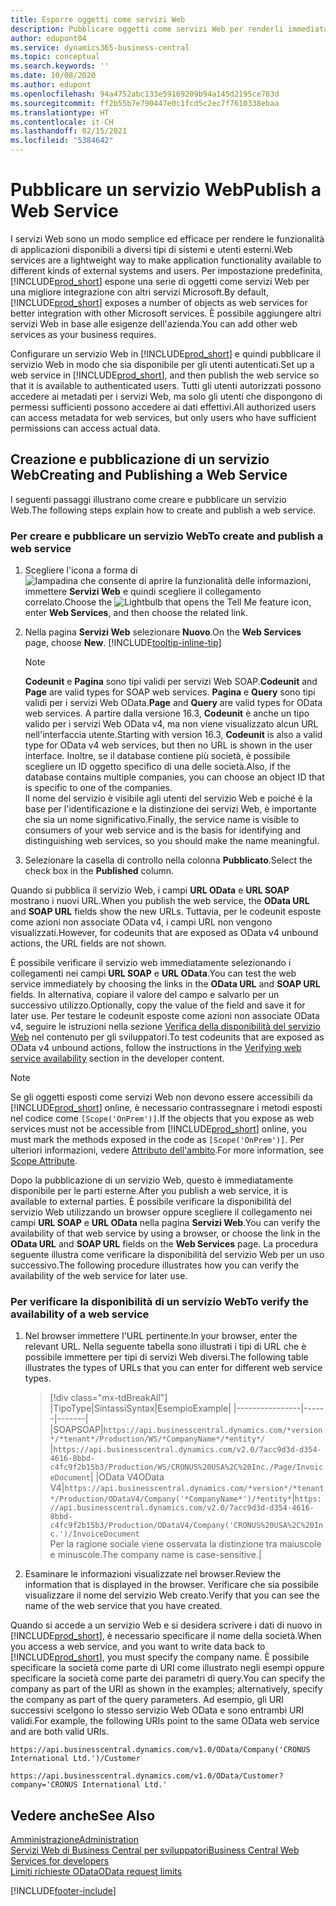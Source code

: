 ```yaml
---
title: Esporre oggetti come servizi Web
description: Pubblicare oggetti come servizi Web per renderli immediatamente disponibili per la propria soluzione di Business Central.
author: edupont04
ms.service: dynamics365-business-central
ms.topic: conceptual
ms.search.keywords: ''
ms.date: 10/08/2020
ms.author: edupont
ms.openlocfilehash: 94a4752abc133e59169209b94a145d2195ce783d
ms.sourcegitcommit: ff2b55b7e790447e0c1fcd5c2ec7f7610338ebaa
ms.translationtype: HT
ms.contentlocale: it-CH
ms.lasthandoff: 02/15/2021
ms.locfileid: "5384642"
---
```

# <a name="publish-a-web-service"></a><span data-ttu-id="5e2ea-103">Pubblicare un servizio Web</span><span class="sxs-lookup"><span data-stu-id="5e2ea-103">Publish a Web Service</span></span>

<span data-ttu-id="5e2ea-104">I servizi Web sono un modo semplice ed efficace per rendere le funzionalità di applicazioni disponibili a diversi tipi di sistemi e utenti esterni.</span><span class="sxs-lookup"><span data-stu-id="5e2ea-104">Web services are a lightweight way to make application functionality available to different kinds of external systems and users.</span></span> <span data-ttu-id="5e2ea-105">Per impostazione predefinita, [!INCLUDE[prod_short](includes/prod_short.md)] espone una serie di oggetti come servizi Web per una migliore integrazione con altri servizi Microsoft.</span><span class="sxs-lookup"><span data-stu-id="5e2ea-105">By default, [!INCLUDE[prod_short](includes/prod_short.md)] exposes a number of objects as web services for better integration with other Microsoft services.</span></span> <span data-ttu-id="5e2ea-106">È possibile aggiungere altri servizi Web in base alle esigenze dell'azienda.</span><span class="sxs-lookup"><span data-stu-id="5e2ea-106">You can add other web services as your business requires.</span></span>  

<span data-ttu-id="5e2ea-107">Configurare un servizio Web in [!INCLUDE[prod_short](includes/prod_short.md)] e quindi pubblicare il servizio Web in modo che sia disponibile per gli utenti autenticati.</span><span class="sxs-lookup"><span data-stu-id="5e2ea-107">Set up a web service in [!INCLUDE[prod_short](includes/prod_short.md)], and then publish the web service so that it is available to authenticated users.</span></span> <span data-ttu-id="5e2ea-108">Tutti gli utenti autorizzati possono accedere ai metadati per i servizi Web, ma solo gli utenti che dispongono di permessi sufficienti possono accedere ai dati effettivi.</span><span class="sxs-lookup"><span data-stu-id="5e2ea-108">All authorized users can access metadata for web services, but only users who have sufficient permissions can access actual data.</span></span>  

## <a name="creating-and-publishing-a-web-service"></a><span data-ttu-id="5e2ea-109">Creazione e pubblicazione di un servizio Web</span><span class="sxs-lookup"><span data-stu-id="5e2ea-109">Creating and Publishing a Web Service</span></span>

<span data-ttu-id="5e2ea-110">I seguenti passaggi illustrano come creare e pubblicare un servizio Web.</span><span class="sxs-lookup"><span data-stu-id="5e2ea-110">The following steps explain how to create and publish a web service.</span></span>  

### <a name="to-create-and-publish-a-web-service"></a><span data-ttu-id="5e2ea-111">Per creare e pubblicare un servizio Web</span><span class="sxs-lookup"><span data-stu-id="5e2ea-111">To create and publish a web service</span></span>  

1. <span data-ttu-id="5e2ea-112">Scegliere l'icona a forma di ![lampadina che consente di aprire la funzionalità delle informazioni](media/ui-search/search_small.png "Informazioni sull'operazione che si desidera eseguire"), immettere **Servizi Web** e quindi scegliere il collegamento correlato.</span><span class="sxs-lookup"><span data-stu-id="5e2ea-112">Choose the ![Lightbulb that opens the Tell Me feature](media/ui-search/search_small.png "Tell me what you want to do") icon, enter **Web Services**, and then choose the related link.</span></span>  
2. <span data-ttu-id="5e2ea-113">Nella pagina **Servizi Web** selezionare **Nuovo**.</span><span class="sxs-lookup"><span data-stu-id="5e2ea-113">On the **Web Services** page, choose **New**.</span></span> [!INCLUDE[tooltip-inline-tip](includes/tooltip-inline-tip_md.md)]  

    > [!NOTE]  
    > <span data-ttu-id="5e2ea-114">**Codeunit** e **Pagina** sono tipi validi per servizi Web SOAP.</span><span class="sxs-lookup"><span data-stu-id="5e2ea-114">**Codeunit** and **Page** are valid types for SOAP web services.</span></span> <span data-ttu-id="5e2ea-115">**Pagina** e **Query** sono tipi validi per i servizi Web OData.</span><span class="sxs-lookup"><span data-stu-id="5e2ea-115">**Page** and **Query** are valid types for OData web services.</span></span> <span data-ttu-id="5e2ea-116">A partire dalla versione 16.3, **Codeunit** è anche un tipo valido per i servizi Web OData v4, ma non viene visualizzato alcun URL nell'interfaccia utente.</span><span class="sxs-lookup"><span data-stu-id="5e2ea-116">Starting with version 16.3, **Codeunit** is also a valid type for OData v4 web services, but then no URL is shown in the user interface.</span></span> <span data-ttu-id="5e2ea-117">Inoltre, se il database contiene più società, è possibile scegliere un ID oggetto specifico di una delle società.</span><span class="sxs-lookup"><span data-stu-id="5e2ea-117">Also, if the database contains multiple companies, you can choose an object ID that is specific to one of the companies.</span></span>  
    > <span data-ttu-id="5e2ea-118">Il nome del servizio è visibile agli utenti del servizio Web e poiché è la base per l'identificazione e la distinzione dei servizi Web, è importante che sia un nome significativo.</span><span class="sxs-lookup"><span data-stu-id="5e2ea-118">Finally, the service name is visible to consumers of your web service and is the basis for identifying and distinguishing web services, so you should make the name meaningful.</span></span>

3. <span data-ttu-id="5e2ea-119">Selezionare la casella di controllo nella colonna **Pubblicato**.</span><span class="sxs-lookup"><span data-stu-id="5e2ea-119">Select the check box in the **Published** column.</span></span>  

<span data-ttu-id="5e2ea-120">Quando si pubblica il servizio Web, i campi **URL OData** e **URL SOAP** mostrano i nuovi URL.</span><span class="sxs-lookup"><span data-stu-id="5e2ea-120">When you publish the web service, the **OData URL** and **SOAP URL** fields show the new URLs.</span></span> <span data-ttu-id="5e2ea-121">Tuttavia, per le codeunit esposte come azioni non associate OData v4, i campi URL non vengono visualizzati.</span><span class="sxs-lookup"><span data-stu-id="5e2ea-121">However, for codeunits that are exposed as OData v4 unbound actions, the URL fields are not shown.</span></span>  

<span data-ttu-id="5e2ea-122">È possibile verificare il servizio web immediatamente selezionando i collegamenti nei campi **URL SOAP** e **URL OData**.</span><span class="sxs-lookup"><span data-stu-id="5e2ea-122">You can test the web service immediately by choosing the links in the **OData URL** and **SOAP URL** fields.</span></span> <span data-ttu-id="5e2ea-123">In alternativa, copiare il valore del campo e salvarlo per un successivo utilizzo.</span><span class="sxs-lookup"><span data-stu-id="5e2ea-123">Optionally, copy the value of the field and save it for later use.</span></span> <span data-ttu-id="5e2ea-124">Per testare le codeunit esposte come azioni non associate OData v4, seguire le istruzioni nella sezione [Verifica della disponibilità del servizio Web](/dynamics365/business-central/dev-itpro/developer/devenv-creating-and-interacting-with-odatav4-unbound-action#verifying-web-service-availability) nel contenuto per gli sviluppatori.</span><span class="sxs-lookup"><span data-stu-id="5e2ea-124">To test codeunits that are exposed as OData v4 unbound actions, follow the instructions in the [Verifying web service availability](/dynamics365/business-central/dev-itpro/developer/devenv-creating-and-interacting-with-odatav4-unbound-action#verifying-web-service-availability) section in the developer content.</span></span>

> [!NOTE]
> <span data-ttu-id="5e2ea-125">Se gli oggetti esposti come servizi Web non devono essere accessibili da [!INCLUDE[prod_short](includes/prod_short.md)] online, è necessario contrassegnare i metodi esposti nel codice come `[Scope('OnPrem')]`.</span><span class="sxs-lookup"><span data-stu-id="5e2ea-125">If the objects that you expose as web services must not be accessible from [!INCLUDE[prod_short](includes/prod_short.md)] online, you must mark the methods exposed in the code as `[Scope('OnPrem')]`.</span></span> <span data-ttu-id="5e2ea-126">Per ulteriori informazioni, vedere [Attributo dell'ambito](/dynamics365/business-central/dev-itpro/developer/methods/devenv-scope-attribute).</span><span class="sxs-lookup"><span data-stu-id="5e2ea-126">For more information, see [Scope Attribute](/dynamics365/business-central/dev-itpro/developer/methods/devenv-scope-attribute).</span></span>

<span data-ttu-id="5e2ea-127">Dopo la pubblicazione di un servizio Web, questo è immediatamente disponibile per le parti esterne.</span><span class="sxs-lookup"><span data-stu-id="5e2ea-127">After you publish a web service, it is available to external parties.</span></span> <span data-ttu-id="5e2ea-128">È possibile verificare la disponibilità del servizio Web utilizzando un browser oppure scegliere il collegamento nei campi **URL SOAP** e **URL OData** nella pagina **Servizi Web**.</span><span class="sxs-lookup"><span data-stu-id="5e2ea-128">You can verify the availability of that web service by using a browser, or choose the link in the **OData URL** and **SOAP URL** fields on the **Web Services** page.</span></span> <span data-ttu-id="5e2ea-129">La procedura seguente illustra come verificare la disponibilità del servizio Web per un uso successivo.</span><span class="sxs-lookup"><span data-stu-id="5e2ea-129">The following procedure illustrates how you can verify the availability of the web service for later use.</span></span>  

### <a name="to-verify-the-availability-of-a-web-service"></a><span data-ttu-id="5e2ea-130">Per verificare la disponibilità di un servizio Web</span><span class="sxs-lookup"><span data-stu-id="5e2ea-130">To verify the availability of a web service</span></span>  

1. <span data-ttu-id="5e2ea-131">Nel browser immettere l'URL pertinente.</span><span class="sxs-lookup"><span data-stu-id="5e2ea-131">In your browser, enter the relevant URL.</span></span> <span data-ttu-id="5e2ea-132">Nella seguente tabella sono illustrati i tipi di URL che è possibile immettere per tipi di servizi Web diversi.</span><span class="sxs-lookup"><span data-stu-id="5e2ea-132">The following table illustrates the types of URLs that you can enter for different web service types.</span></span>  

    > [!div class="mx-tdBreakAll"]
    > |<span data-ttu-id="5e2ea-133">Tipo</span><span class="sxs-lookup"><span data-stu-id="5e2ea-133">Type</span></span>|<span data-ttu-id="5e2ea-134">Sintassi</span><span class="sxs-lookup"><span data-stu-id="5e2ea-134">Syntax</span></span>|<span data-ttu-id="5e2ea-135">Esempio</span><span class="sxs-lookup"><span data-stu-id="5e2ea-135">Example</span></span>|
    > |----------------|------|-------|
    > |<span data-ttu-id="5e2ea-136">SOAP</span><span class="sxs-lookup"><span data-stu-id="5e2ea-136">SOAP</span></span>|`https://api.businesscentral.dynamics.com/*version*/*tenant*/Production/WS/*CompanyName*/*entity*/` |`https://api.businesscentral.dynamics.com/v2.0/7acc9d3d-d354-4616-8bbd-c4fc9f2b15b3/Production/WS/CRONUS%20USA%2C%20Inc./Page/InvoiceDocument`|
    > |<span data-ttu-id="5e2ea-137">OData V4</span><span class="sxs-lookup"><span data-stu-id="5e2ea-137">OData V4</span></span>|`https://api.businesscentral.dynamics.com/*version*/*tenant*/Production/ODataV4/Company('*CompanyName*')/*entity*`|`https://api.businesscentral.dynamics.com/v2.0/7acc9d3d-d354-4616-8bbd-c4fc9f2b15b3/Production/ODataV4/Company('CRONUS%20USA%2C%20Inc.')/InvoiceDocument`<br/>    <span data-ttu-id="5e2ea-138">Per la ragione sociale viene osservata la distinzione tra maiuscole e minuscole.</span><span class="sxs-lookup"><span data-stu-id="5e2ea-138">The company name is case-sensitive.</span></span>|

2. <span data-ttu-id="5e2ea-139">Esaminare le informazioni visualizzate nel browser.</span><span class="sxs-lookup"><span data-stu-id="5e2ea-139">Review the information that is displayed in the browser.</span></span> <span data-ttu-id="5e2ea-140">Verificare che sia possibile visualizzare il nome del servizio Web creato.</span><span class="sxs-lookup"><span data-stu-id="5e2ea-140">Verify that you can see the name of the web service that you have created.</span></span>  

<span data-ttu-id="5e2ea-141">Quando si accede a un servizio Web e si desidera scrivere i dati di nuovo in [!INCLUDE[prod_short](includes/prod_short.md)], è necessario specificare il nome della società.</span><span class="sxs-lookup"><span data-stu-id="5e2ea-141">When you access a web service, and you want to write data back to [!INCLUDE[prod_short](includes/prod_short.md)], you must specify the company name.</span></span> <span data-ttu-id="5e2ea-142">È possibile specificare la società come parte di URI come illustrato negli esempi oppure specificare la società come parte dei parametri di query.</span><span class="sxs-lookup"><span data-stu-id="5e2ea-142">You can specify the company as part of the URI as shown in the examples; alternatively, specify the company as part of the query parameters.</span></span> <span data-ttu-id="5e2ea-143">Ad esempio, gli URI successivi scelgono lo stesso servizio Web OData e sono entrambi URI validi.</span><span class="sxs-lookup"><span data-stu-id="5e2ea-143">For example, the following URIs point to the same OData web service and are both valid URIs.</span></span>  

```
https://api.businesscentral.dynamics.com/v1.0/OData/Company('CRONUS International Ltd.')/Customer  
```

```
https://api.businesscentral.dynamics.com/v1.0/OData/Customer?company='CRONUS International Ltd.'  
```

## <a name="see-also"></a><span data-ttu-id="5e2ea-144">Vedere anche</span><span class="sxs-lookup"><span data-stu-id="5e2ea-144">See Also</span></span>

[<span data-ttu-id="5e2ea-145">Amministrazione</span><span class="sxs-lookup"><span data-stu-id="5e2ea-145">Administration</span></span>](admin-setup-and-administration.md)  
[<span data-ttu-id="5e2ea-146">Servizi Web di Business Central per sviluppatori</span><span class="sxs-lookup"><span data-stu-id="5e2ea-146">Business Central Web Services for developers</span></span>](/dynamics365/business-central/dev-itpro/webservices/web-services)  
[<span data-ttu-id="5e2ea-147">Limiti richieste OData</span><span class="sxs-lookup"><span data-stu-id="5e2ea-147">OData request limits</span></span>](/dynamics365/business-central/dev-itpro/administration/operational-limits-online#ODataServices)  


[!INCLUDE[footer-include](includes/footer-banner.md)]